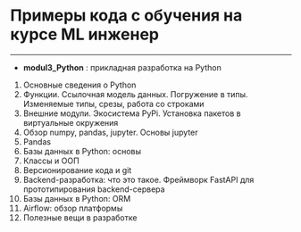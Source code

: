 # Примеры кода с обучения на курсе ML инженер

---


+ **modul3_Python** : прикладная разработка на Python

1. Основные сведения о Python
2. Функции. Ссылочная модель данных. Погружение в типы. Изменяемые типы, срезы, работа со строками
3. Внешние модули. Экосистема PyPi. Установка пакетов в виртуальные окружения
4. Обзор numpy, pandas, jupyter. Основы jupyter
5. Pandas
6. Базы данных в Python: основы
7. Классы и ООП
8. Версионирование кода и git
9. Backend-разработка: что это такое. Фреймворк FastAPI для прототипирования backend-сервера
10. Базы данных в Python: ORM
11. Airflow: обзор платформы
12. Полезные вещи в разработке

